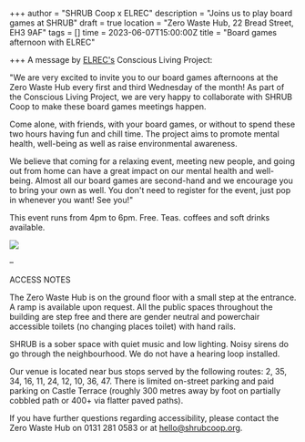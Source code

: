 +++
author = "SHRUB Coop x ELREC"
description = "Joins us to play board games at SHRUB"
draft = true
location = "Zero Waste Hub, 22 Bread Street, EH3 9AF"
tags = []
time = 2023-06-07T15:00:00Z
title = "Board games afternoon with ELREC"

+++
A message by [ELREC's](https://www.elrec.org.uk/) Conscious Living Project:

"We are very excited to invite you to our board games afternoons at the Zero Waste Hub every first and third Wednesday of the month! As part of the Conscious Living Project, we are very happy to collaborate with SHRUB Coop to make these board games meetings happen.

Come alone, with friends, with your board games, or without to spend these two hours having fun and chill time. The project aims to promote mental health, well-being as well as raise environmental awareness. 

We believe that coming for a relaxing event, meeting new people, and going out from home can have a great impact on our mental health and well-being. Almost all our board games are second-hand and we encourage you to bring your own as well. You don't need to register for the event, just pop in whenever you want!  See you!"

This event runs from 4pm to 6pm. Free. Teas. coffees and soft drinks available. 

![](https://res.cloudinary.com/shrub-co-op/image/upload/v1682076713/shrubcoop.org/media/338711420_1187853361934340_4176472512008763390_n_s2jqur.jpg)

–

ACCESS NOTES

The Zero Waste Hub is on the ground floor with a small step at the entrance. A ramp is available upon request. All the public spaces throughout the building are step free and there are gender neutral and powerchair accessible toilets (no changing places toilet) with hand rails.

SHRUB is a sober space with quiet music and low lighting. Noisy sirens do go through the neighbourhood. We do not have a hearing loop installed.

Our venue is located near bus stops served by the following routes: 2, 35, 34, 16, 11, 24, 12, 10, 36, 47. There is limited on-street parking and paid parking on Castle Terrace (roughly 300 metres away by foot on partially cobbled path or 400+ via flatter paved paths).

If you have further questions regarding accessibility, please contact the Zero Waste Hub on 0131 281 0583 or at hello@shrubcoop.org.
